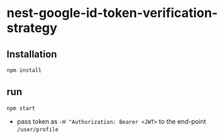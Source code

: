 # nest-google-id-token-verification-strategy

## Installation
```
npm install
```
## run
```
npm start
```

- pass token as ```-H "Authorization: Bearer <JWT>``` to the end-point ```/user/profile```
